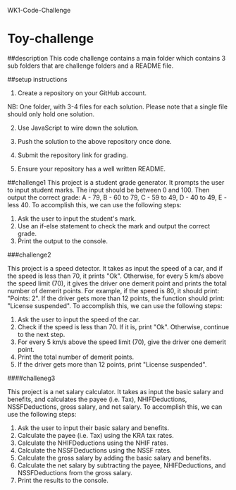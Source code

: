  WK1-Code-Challenge
# Toy-challenge


##description
This code challenge contains a main folder which contains 3 sub folders that are challenge folders and a README file.

##setup instructions 
1. Create a repository on your GitHub account. 

NB: One folder, with 3-4 files for each solution. Please note that a single file should only hold one solution.

2. Use JavaScript to wire down the solution.

3. Push the solution to the above repository once done.

4. Submit the repository link for grading.

5. Ensure your repository has a well written README.

 
##challenge1
This project is a student grade generator. It prompts the user to input student marks. The input should be between 0 and 100. Then output the correct grade:
A - 79, B - 60 to 79, C - 59 to 49, D - 40 to 49, E - less 40.
To accomplish this, we can use the following steps:
1. Ask the user to input the student's mark.
2. Use an if-else statement to check the mark and output the correct grade.
3. Print the output to the console.


###challenge2

This project is a speed detector. It takes as input the speed of a car, and if the speed is less than 70, it prints "Ok". Otherwise, for every 5 km/s above the speed limit (70), it gives the driver one demerit point and prints the total number of demerit points.
For example, if the speed is 80, it should print: "Points: 2". If the driver gets more than 12 points, the function should print: "License suspended".
To accomplish this, we can use the following steps:
1. Ask the user to input the speed of the car.
2. Check if the speed is less than 70. If it is, print "Ok". Otherwise, continue to the next step.
3. For every 5 km/s above the speed limit (70), give the driver one demerit point.
4. Print the total number of demerit points.
5. If the driver gets more than 12 points, print "License suspended".

####challeneg3

This project is a net salary calculator. It takes as input the basic salary and benefits, and calculates the payee (i.e. Tax), NHIFDeductions, NSSFDeductions, gross salary, and net salary.
To accomplish this, we can use the following steps:
1. Ask the user to input their basic salary and benefits.
2. Calculate the payee (i.e. Tax) using the KRA tax rates.
3. Calculate the NHIFDeductions using the NHIF rates.
4. Calculate the NSSFDeductions using the NSSF rates.
5. Calculate the gross salary by adding the basic salary and benefits.
6. Calculate the net salary by subtracting the payee, NHIFDeductions, and NSSFDeductions from the gross salary.
7. Print the results to the console.
